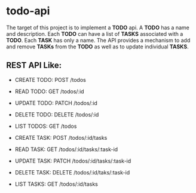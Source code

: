 # todo-api

The target of this project is to implement a **TODO** api.
A **TODO** has a name and description.
Each **TODO** can have a list of **TASKS** associated with a **TODO**.
Each **TASK** has only a name.
The API provides a mechanism to add and remove **TASKs** from the **TODO** as well as to update individual **TASKS**.

## REST API Like:
* CREATE TODO: POST /todos
* READ TODO: GET /todos/:id
* UPDATE TODO: PATCH /todos/:id
* DELETE TODO: DELETE /todos/:id
* LIST TODOS: GET /todos

* CREATE TASK: POST /todos/:id/tasks
* READ TASK: GET /todos/:id/tasks/:task-id
* UPDATE TASK: PATCH /todos/:id/tasks/:task-id
* DELETE TASK: DELETE /todos/:id/taks/:task-id
* LIST TASKS: GET /todos/:id/tasks

